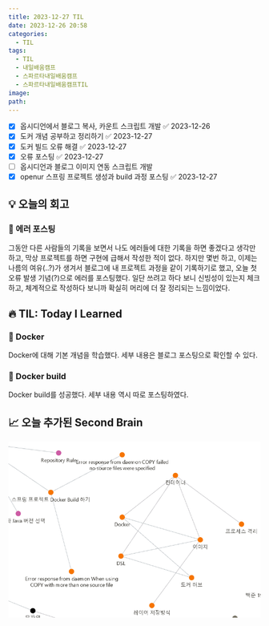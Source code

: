 ```yaml
---
title: 2023-12-27 TIL
date: 2023-12-26 20:58
categories:
  - TIL
tags:
  - TIL
  - 내일배움캠프
  - 스파르타내일배움캠프
  - 스파르타내일배움캠프TIL
image: 
path:
---
```


- [x] 옵시디언에서 블로그 복사, 카운트 스크립트 개발 ✅ 2023-12-26
- [x] 도커 개념 공부하고 정리하기 ✅ 2023-12-27
- [x] 도커 빌드 오류 해결 ✅ 2023-12-27
- [x] 오류 포스팅 ✅ 2023-12-27
- [ ] 옵시디언과 블로그 이미지 연동 스크립트 개발
- [x] openur 스프링 프로젝트 생성과 build 과정 포스팅 ✅ 2023-12-27
## 💡 오늘의 회고
### 👀 에러 포스팅
그동안 다른 사람들의 기록을 보면서 나도 에러들에 대한 기록을 하면 좋겠다고 생각만 하고, 막상 프로젝트를 하면 구현에 급해서 작성한 적이 없다. 하지만 몇번 하고, 이제는 나름의 여유(..?)가 생겨서 블로그에 내 프로젝트 과정을 같이 기록하기로 했고, 오늘 첫 오류 발생 기념(?)으로 에러를 포스팅했다. 일단 쓰려고 하다 보니 신빙성이 있는지 체크하고, 체계적으로 작성하다 보니까 확실히 머리에 더 잘 정리되는 느낌이었다. 


## 🔥 TIL: Today I Learned
### 👀 Docker
Docker에 대해 기본 개념을 학습했다. 세부 내용은 블로그 포스팅으로 확인할 수 있다.

### 👀 Docker build
Docker build를 성공했다. 세부 내용 역시 따로 포스팅하였다.

## 📈 오늘 추가된 Second Brain
![](/assets/img/IMG/TIL/20231227.png)
